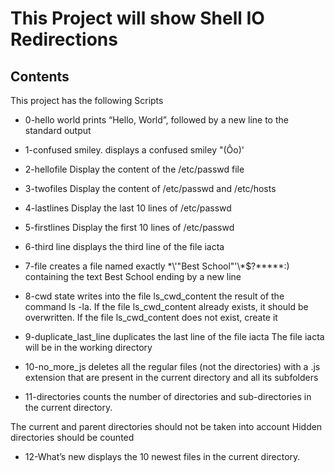 # This Project will show Shell IO Redirections

## Contents
This project has the following Scripts

* 0-hello world
prints “Hello, World”, followed by a new line to the standard output

* 1-confused smiley.
displays a confused smiley "(Ôo)'

* 2-hellofile
Display the content of the /etc/passwd file

* 3-twofiles
Display the content of /etc/passwd and /etc/hosts

* 4-lastlines
Display the last 10 lines of /etc/passwd

* 5-firstlines
Display the first 10 lines of /etc/passwd

* 6-third line
displays the third line of the file iacta

* 7-file
creates a file named exactly \*\\'"Best School"\'\\*$\?\*\*\*\*\*:) 
containing the text Best School ending by a new line

* 8-cwd state
writes into the file ls_cwd_content the result of the command ls -la.
 If the file ls_cwd_content already exists, it should be overwritten. If the file ls_cwd_content does not exist, create it

* 9-duplicate_last_line
duplicates the last line of the file iacta
The file iacta will be in the working directory

* 10-no_more_js
deletes all the regular files (not the directories) with a .js extension 
that are present in the current directory and all its subfolders

* 11-directories
counts the number of directories and sub-directories in the current directory.

The current and parent directories should not be taken into account
Hidden directories should be counted

* 12-What’s new
displays the 10 newest files in the current directory.
